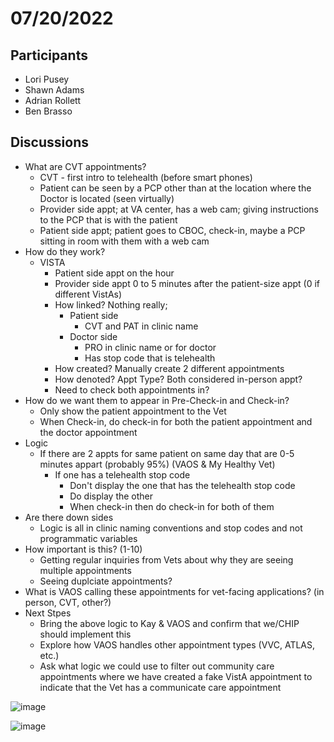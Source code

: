 # 07/20/2022

## Participants
- Lori Pusey
- Shawn Adams
- Adrian Rollett
- Ben Brasso

## Discussions
- What are CVT appointments?
  - CVT - first intro to telehealth (before smart phones)
  - Patient can be seen by a PCP other than at the location where the Doctor is located (seen virtually)
  - Provider side appt; at VA center, has a web cam; giving instructions to the PCP that is with the patient
  - Patient side appt; patient goes to CBOC, check-in, maybe a PCP sitting in room with them with a web cam
- How do they work?
  - VISTA
    - Patient side appt on the hour
    - Provider side appt 0 to 5 minutes after the patient-size appt (0 if different VistAs)
    - How linked? Nothing really; 
      - Patient side
        - CVT and PAT in clinic name
      - Doctor side
        - PRO in clinic name or for doctor
        - Has stop code that is telehealth
    - How created? Manually create 2 different appointments
    - How denoted? Appt Type? Both considered in-person appt?
    - Need to check both appointments in?
- How do we want them to appear in Pre-Check-in and Check-in?
  - Only show the patient appointment to the Vet
  - When Check-in, do check-in for both the patient appointment and the doctor appointment
- Logic
  - If there are 2 appts for same patient on same day that are 0-5 minutes appart (probably 95%) (VAOS & My Healthy Vet)
    - If one has a telehealth stop code
      - Don't display the one that has the telehealth stop code
      - Do display the other 
      - When check-in then do check-in for both of them
- Are there down sides
  - Logic is all in clinic naming conventions and stop codes and not programmatic variables
- How important is this? (1-10)
  - Getting regular inquiries from Vets about why they are seeing multiple appointments
  - Seeing duplciate appointments?
- What is VAOS calling these appointments for vet-facing applications? (in person, CVT, other?)
- Next Stpes
  - Bring the above logic to Kay & VAOS and confirm that we/CHIP should implement this
  - Explore how VAOS handles other appointment types (VVC, ATLAS, etc.)
  - Ask what logic we could use to filter out community care appointments where we have created a fake VistA appointment to indicate that the Vet has a communicate care appointment


![image](https://user-images.githubusercontent.com/86678742/180063424-e33f3b43-fdb4-4829-b130-4ce303bc26e0.png)

![image](https://user-images.githubusercontent.com/86678742/180064742-55c662cd-d432-49b3-a3cd-5016b170e50b.png)


